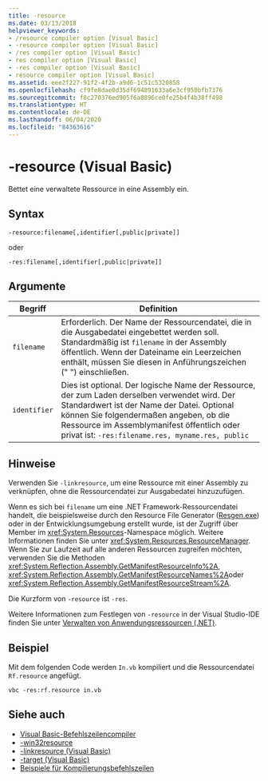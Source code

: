 ```yaml
---
title: -resource
ms.date: 03/13/2018
helpviewer_keywords:
- /resource compiler option [Visual Basic]
- -resource compiler option [Visual Basic]
- /res compiler option [Visual Basic]
- res compiler option [Visual Basic]
- -res compiler option [Visual Basic]
- resource compiler option [Visual Basic]
ms.assetid: eee2f227-91f2-4f2b-a9d6-1c51c5320858
ms.openlocfilehash: cf9fe8dae0d35df694891633a6e3cf950bfb7376
ms.sourcegitcommit: f8c270376ed905f6a8896ce0fe25b4f4b38ff498
ms.translationtype: HT
ms.contentlocale: de-DE
ms.lasthandoff: 06/04/2020
ms.locfileid: "84363616"
---
```

# <a name="-resource-visual-basic"></a>-resource (Visual Basic)
Bettet eine verwaltete Ressource in eine Assembly ein.  
  
## <a name="syntax"></a>Syntax  
  
```console  
-resource:filename[,identifier[,public|private]]  
```

oder  

```console
-res:filename[,identifier[,public|private]]  
```  
  
## <a name="arguments"></a>Argumente  
  
|Begriff|Definition|  
|---|---|  
|`filename`|Erforderlich. Der Name der Ressourcendatei, die in die Ausgabedatei eingebettet werden soll. Standardmäßig ist `filename` in der Assembly öffentlich. Wenn der Dateiname ein Leerzeichen enthält, müssen Sie diesen in Anführungszeichen (" ") einschließen.|  
|`identifier`|Dies ist optional. Der logische Name der Ressource, der zum Laden derselben verwendet wird. Der Standardwert ist der Name der Datei. Optional können Sie folgendermaßen angeben, ob die Ressource im Assemblymanifest öffentlich oder privat ist: `-res:filename.res, myname.res, public`|  
  
## <a name="remarks"></a>Hinweise  
 Verwenden Sie `-linkresource`, um eine Ressource mit einer Assembly zu verknüpfen, ohne die Ressourcendatei zur Ausgabedatei hinzuzufügen.  
  
 Wenn es sich bei `filename` um eine .NET Framework-Ressourcendatei handelt, die beispielsweise durch den Resource File Generator ([Resgen.exe](../../../framework/tools/resgen-exe-resource-file-generator.md)) oder in der Entwicklungsumgebung erstellt wurde, ist der Zugriff über Member im <xref:System.Resources>-Namespace möglich. Weitere Informationen finden Sie unter <xref:System.Resources.ResourceManager>. Wenn Sie zur Laufzeit auf alle anderen Ressourcen zugreifen möchten, verwenden Sie die Methoden <xref:System.Reflection.Assembly.GetManifestResourceInfo%2A>, <xref:System.Reflection.Assembly.GetManifestResourceNames%2A>oder <xref:System.Reflection.Assembly.GetManifestResourceStream%2A>.  
  
 Die Kurzform von `-resource` ist `-res`.  
  
 Weitere Informationen zum Festlegen von `-resource` in der Visual Studio-IDE finden Sie unter [Verwalten von Anwendungsressourcen (.NET)](/visualstudio/ide/managing-application-resources-dotnet).  
  
## <a name="example"></a>Beispiel  
 Mit dem folgenden Code werden `In.vb` kompiliert und die Ressourcendatei `Rf.resource` angefügt.  
  
```console
vbc -res:rf.resource in.vb  
```  
  
## <a name="see-also"></a>Siehe auch

- [Visual Basic-Befehlszeilencompiler](index.md)
- [-win32resource](win32resource.md)
- [-linkresource (Visual Basic)](linkresource.md)
- [-target (Visual Basic)](target.md)
- [Beispiele für Kompilierungsbefehlszeilen](sample-compilation-command-lines.md)
